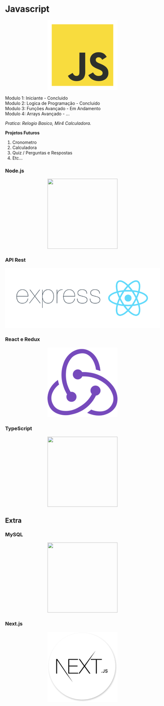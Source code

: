# Javascript

<p align="center">
<img width="228" height="228" src="images/javascript.png">
</p>

Modulo 1: Iniciante - Concluido <br>
Modulo 2: Logica de Programação - Concluido <br>
Modulo 3: Funções Avançado - Em Andamento <br>
Modulo 4: Arrays Avançado - ...

*Pratica: Relogio Basico, Mir4 Calculadora.*

**Projetos Futuros**

1. Cronometro
2. Calculadora
3. Quiz / Perguntas e Respostas
4. Etc...

### Node.js

<p align="center">
<img width="228" height="228" src="https://cdn.iconscout.com/icon/free/png-256/node-js-1174925.png">
</p>


### API Rest
<p align="center">
<img src="images/expressjs2.png">
</p>


### React e Redux
<p align="center">
<img width="228" height="228" src="images/redux.png">
</p>


### TypeScript
<p align="center">
<img width="228" height="228" src="https://cdn.worldvectorlogo.com/logos/typescript-2.svg">
</p>

## Extra

### MySQL
<p align="center">
<img width="228" height="228" src="https://cdn-icons-png.flaticon.com/512/528/528260.png">
</p>

### Next.js
<p align="center">
<img width="228" height="228" src="images/nextjs.png">
</p> 
